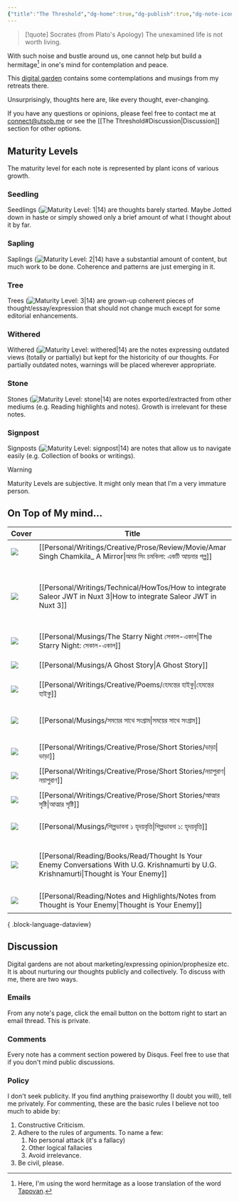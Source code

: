 ```yaml
---
{"title":"The Threshold","dg-home":true,"dg-publish":true,"dg-note-icon":"signpost","dg-pinned":true,"dg-hide-in-graph":true,"cssClasses":["cards","cards-cols-3","cards-cover","cards-cover-no-border","cards-title-hide-icons"],"dg-metatags":{"description":"Utsob's Digital Garden","og:description":"Utsob's Digital Garden"},"created":"2023-01-02T21:30:15+06:00","updated":"2024-02-27T09:19:58+06:00","permalink":"/the-threshold/","metatags":{"description":"Utsob's Digital Garden","og:description":"Utsob's Digital Garden"},"hideInGraph":true,"pinned":true,"contentClasses":"cards cards-cols-3 cards-cover cards-cover-no-border cards-title-hide-icons","tags":["gardenEntry"],"dgPassFrontmatter":true,"noteIcon":"signpost"}
---
```


> [!quote] Socrates (from Plato's Apology)
> The unexamined life is not worth living.

With such noise and bustle around us, one cannot help but build a hermitage[^1] in one's mind for contemplation and peace.

This [digital garden](https://cagrimmett.com/notes/2020/11/08/what-are-digital-gardens/) contains some contemplations and musings from my retreats there.

Unsurprisingly, thoughts here are, like every thought, ever-changing.

If you have any questions or opinions, please feel free to contact me at [connect@utsob.me](mailto:connect@utsob.me) or see the [[The Threshold#Discussion\|Discussion]] section for other options.

## Maturity Levels
The maturity level for each note is represented by plant icons of various growth.

### Seedling
Seedlings (![Maturity Level: 1|14](https://hermitage.utsob.me/img/tree-1.svg)) are thoughts barely started. Maybe Jotted down in haste or simply showed only a brief amount of what I thought about it by far.

### Sapling
Saplings (![Maturity Level: 2|14](https://hermitage.utsob.me/img/tree-2.svg)) have a substantial amount of content, but much work to be done. Coherence and patterns are just emerging in it.

### Tree
Trees (![Maturity Level: 3|14](https://hermitage.utsob.me/img/tree-3.svg)) are grown-up coherent pieces of thought/essay/expression that should not change much except for some editorial enhancements.

### Withered
Withered (![Maturity Level: withered|14](https://hermitage.utsob.me/img/withered.svg)) are the notes expressing outdated views (totally or partially) but kept for the historicity of our thoughts. For partially outdated notes, warnings will be placed wherever appropriate.

### Stone
Stones (![Maturity Level: stone|14](https://hermitage.utsob.me/img/stone.svg)) are notes exported/extracted from other mediums (e.g. Reading highlights and notes). Growth is irrelevant for these notes.

### Signpost
Signposts (![Maturity Level: signpost|14](https://hermitage.utsob.me/img/signpost.svg)) are notes that allow us to navigate easily (e.g. Collection of books or writings).

> [!Warning] 
> Maturity Levels are subjective. It might only mean that I'm a very immature person.


## On Top of My mind…
| Cover                                                            | Title                                                                                                                                     | Updated                                                              | Created                                                              | Tags                                                                  | Inset                                                                                                                                        |
| ---------------------------------------------------------------- | ----------------------------------------------------------------------------------------------------------------------------------------- | -------------------------------------------------------------------- | -------------------------------------------------------------------- | --------------------------------------------------------------------- | -------------------------------------------------------------------------------------------------------------------------------------------- |
| <img src='https://hermitage.utsob.me/img/3-cover-card.jpg'/>     | [[Personal/Writings/Creative/Prose/Review/Movie/Amar Singh Chamkila_ A Mirror\|অমর সিং চমকিলা: একটি আয়নার গল্প]]                      | <i icon-name=calendar-clock></i><small>May 17, 2024 04:41 pm</small> | <i icon-name=calendar-plus></i><small>May 10, 2024 11:04 pm</small>  | #movie-review                                                         | <img class=inset-cover src=''/>                                                                                                              |
| <img src='https://hermitage.utsob.me/img/3-cover-card.jpg'/>     | [[Personal/Writings/Technical/HowTos/How to integrate Saleor JWT in Nuxt 3\|How to integrate Saleor JWT in Nuxt 3]]                    | <i icon-name=calendar-clock></i><small>May 05, 2024 05:18 pm</small> | <i icon-name=calendar-plus></i><small>Apr 29, 2024 10:26 am</small>  | #technical #how-to #nuxt3 #nuxt #apollo #graphql #saleor #jwt #django | <img class=inset-cover src=''/>                                                                                                              |
| <img src='https://hermitage.utsob.me/img/3-cover-card.jpg'/>     | [[Personal/Musings/The Starry Night সেকাল-একাল\|The Starry Night: সেকাল-একাল]]                                                         | <i icon-name=calendar-clock></i><small>Apr 15, 2024 12:07 am</small> | <i icon-name=calendar-plus></i><small>Aug 13, 2020 09:37 pm</small>  | #art #criticism                                                       | <img class=inset-cover src=''/>                                                                                                              |
| <img src='https://hermitage.utsob.me/img/3-cover-card.jpg'/>     | [[Personal/Musings/A Ghost Story\|A Ghost Story]]                                                                                      | <i icon-name=calendar-clock></i><small>Apr 15, 2024 12:01 am</small> | <i icon-name=calendar-plus></i><small>Dec 17, 2023 08:11 pm</small>  | #politics                                                             | <img class=inset-cover src=''/>                                                                                                              |
| <img src='https://hermitage.utsob.me/img/3-cover-card.jpg'/>     | [[Personal/Writings/Creative/Poems/হেমন্তের হাইকু\|হেমন্তের হাইকু]]                                                                    | <i icon-name=calendar-clock></i><small>Mar 12, 2024 11:34 am</small> | <i icon-name=calendar-plus></i><small>Oct 24, 2021 06:18 pm</small>  | #haiku #কবিতা                                                         | <img class=inset-cover src=''/>                                                                                                              |
| <img src='https://hermitage.utsob.me/img/2-cover-card.jpg'/>     | [[Personal/Musings/সময়ের সাথে সংগ্রাম\|সময়ের সাথে সংগ্রাম]]                                                                           | <i icon-name=calendar-clock></i><small>Mar 12, 2024 09:14 am</small> | <i icon-name=calendar-plus></i><small>Apr 28, 2021 09:36 am</small>  | #death #physics #philosophy #myth                                     | <img class=inset-cover src=''/>                                                                                                              |
| <img src='https://hermitage.utsob.me/img/3-cover-card.jpg'/>     | [[Personal/Writings/Creative/Prose/Short Stories/ভাড়া\|ভাড়া]]                                                                         | <i icon-name=calendar-clock></i><small>Mar 12, 2024 09:14 am</small> | <i icon-name=calendar-plus></i><small>Sept 22, 2021 06:27 pm</small> | #short #story                                                         | <img class=inset-cover src=''/>                                                                                                              |
| <img src='https://hermitage.utsob.me/img/3-cover-card.jpg'/>     | [[Personal/Writings/Creative/Prose/Short Stories/নয়াপুরাণ\|নয়াপুরাণ]]                                                                 | <i icon-name=calendar-clock></i><small>Mar 12, 2024 09:14 am</small> | <i icon-name=calendar-plus></i><small>May 19, 2021 07:42 pm</small>  |                                                                       | <img class=inset-cover src=''/>                                                                                                              |
| <img src='https://hermitage.utsob.me/img/3-cover-card.jpg'/>     | [[Personal/Writings/Creative/Prose/Short Stories/আত্মার সৃষ্টি\|আত্মার সৃষ্টি]]                                                        | <i icon-name=calendar-clock></i><small>Mar 12, 2024 09:14 am</small> | <i icon-name=calendar-plus></i><small>Apr 12, 2020 05:30 pm</small>  | #short #story #গোলগল্প                                                | <img class=inset-cover src=''/>                                                                                                              |
| <img src='https://hermitage.utsob.me/img/2-cover-card.jpg'/>     | [[Personal/Musings/শিল্পভাবনা ১ হৃদয়বৃত্তি\|শিল্পভাবনা ১: হৃদয়বৃত্তি]]                                                                | <i icon-name=calendar-clock></i><small>Mar 12, 2024 09:14 am</small> | <i icon-name=calendar-plus></i><small>Jun 13, 2022 06:25 pm</small>  | #art #aesthetics #literature                                          | <img class=inset-cover src=''/>                                                                                                              |
| <img src='https://hermitage.utsob.me/img/2-cover-card.jpg'/>     | [[Personal/Reading/Books/Read/Thought Is Your Enemy Conversations With U.G. Krishnamurti by U.G. Krishnamurti\|Thought is Your Enemy]] | <i icon-name=calendar-clock></i><small>Feb 28, 2024 01:43 pm</small> | <i icon-name=calendar-plus></i><small>Feb 19, 2024 04:53 pm</small>  | #book #Biography #Autobiography #metaphysics #philosophy              | <img class=inset-cover src='https://books.google.com/books/publisher/content/images/frontcover/PGHXld75CCAC?fife=w600-h900&source=gbs_api'/> |
| <img src='https://hermitage.utsob.me/img/stone-cover-card.jpg'/> | [[Personal/Reading/Notes and Highlights/Notes from Thought is Your Enemy\|Thought is Your Enemy]]                                      | <i icon-name=calendar-clock></i><small>Feb 28, 2024 01:42 pm</small> | <i icon-name=calendar-plus></i><small>Feb 27, 2024 12:34 pm</small>  | #reading-note                                                         | <img class=inset-cover src=''/>                                                                                                              |

{ .block-language-dataview}
## Discussion
Digital gardens are not about marketing/expressing opinion/prophesize etc. It is about nurturing our thoughts publicly and collectively. To discuss with me, there are two ways.

### Emails
From any note's page, click the email button on the bottom right to start an email thread. This is private.

### Comments
Every note has a comment section powered by Disqus. Feel free to use that if you don't mind public discussions.

### Policy
I don't seek publicity. If you find anything praiseworthy (I doubt you will), tell me privately. For commenting, these are the basic rules I believe not too much to abide by:
1. Constructive Criticism.
2. Adhere to the rules of arguments. To name a few:
    1. No personal attack (it's a fallacy)
    2. Other logical fallacies
    3. Avoid irrelevance.
3. Be civil, please.

[^1]: Here, I'm using the word hermitage as a loose translation of the word [Tapovan](https://en.wikipedia.org/wiki/Tapovan).